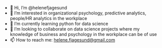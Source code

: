 - 👋 Hi, I’m @helenefjagesund
- 👀 I’m interested in organizational psychology, predictive analytics, people/HR analytics in the workplace
- 🌱 I’m currently learning python for data science
- 💞️ I’m looking to collaborate on data science projects where my knowledge of business and psychology in the workplace can be of use 
- 📫 How to reach me: helene.fjagesund@gmail.com

<!---
helenefjagesund/helenefjagesund is a ✨ special ✨ repository because its `README.md` (this file) appears on your GitHub profile.
You can click the Preview link to take a look at your changes.
--->

